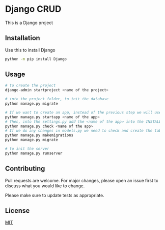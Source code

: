 # Django CRUD

This is a Django project

## Installation

Use this to install Django

```bash
python -m pip install Django
```

## Usage

```python
# to create the project
django-admin startproject <name of the project>

# into the project folder, to init the database
python manage.py migrate

# If we want to create an app, instead of the previous step we will use
python manage.py startapp <name of the app>
# Then, into the settings.py add the <name of the app> into the INSTALLED_APPS directory. To check if everything is correct
python manage.py check <name of the app>
# If we do any changes in models.py we need to check and create the table in the database with
python manage.py makemigrations
python manage.py migrate

# to init the server
python manage.py runserver

```

## Contributing
Pull requests are welcome. For major changes, please open an issue first to discuss what you would like to change.

Please make sure to update tests as appropriate.

## License
[MIT](https://choosealicense.com/licenses/mit/)